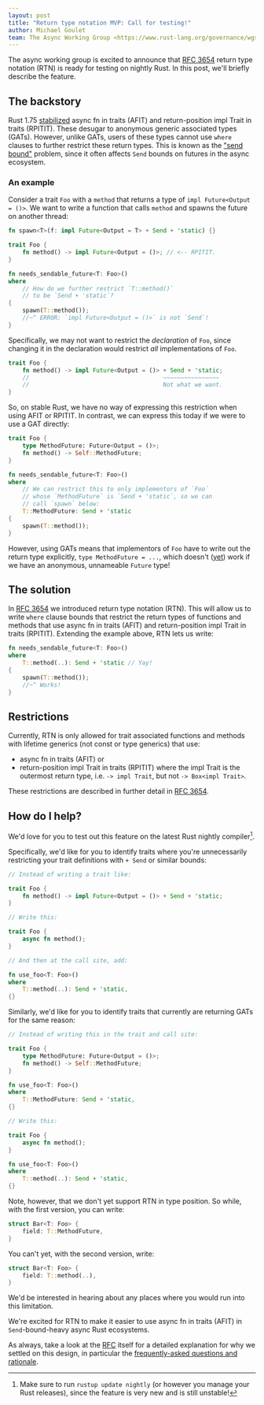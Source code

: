 ```yaml
---
layout: post
title: "Return type notation MVP: Call for testing!"
author: Michael Goulet
team: The Async Working Group <https://www.rust-lang.org/governance/wgs/wg-async>
---
```


The async working group is excited to announce that [RFC 3654] return type notation (RTN) is ready for testing on nightly Rust. In this post, we'll briefly describe the feature.

## The backstory

Rust 1.75 [stabilized](https://blog.rust-lang.org/2023/12/21/async-fn-rpit-in-traits.html) async fn in traits (AFIT) and return-position impl Trait in traits (RPITIT). These desugar to anonymous generic associated types (GATs). However, unlike GATs, users of these types cannot use `where` clauses to further restrict these return types. This is known as the ["send bound"](https://smallcultfollowing.com/babysteps/blog/2023/02/01/async-trait-send-bounds-part-1-intro/) problem, since it often affects `Send` bounds on futures in the async ecosystem.

### An example

Consider a trait `Foo` with a `method` that returns a type of `impl Future<Output = ()>`. We want to write a function that calls `method` and spawns the future on another thread:

```rust
fn spawn<T>(f: impl Future<Output = T> + Send + 'static) {}

trait Foo {
    fn method() -> impl Future<Output = ()>; // <-- RPITIT.
}

fn needs_sendable_future<T: Foo>()
where
    // How do we further restrict `T::method()`
    // to be `Send + 'static`?
{
    spawn(T::method());
    //~^ ERROR: `impl Future<Output = ()>` is not `Send`!
}
```

Specifically, we may not want to restrict the *declaration* of `Foo`, since changing it in the declaration would restrict *all* implementations of `Foo`.

```rust
trait Foo {
    fn method() -> impl Future<Output = ()> + Send + 'static;
    //                                      ~~~~~~~~~~~~~~~~
    //                                      Not what we want.
}
```

So, on stable Rust, we have no way of expressing this restriction when using AFIT or RPITIT. In contrast, we can express this today if we were to use a GAT directly:

```rust
trait Foo {
    type MethodFuture: Future<Output = ()>;
    fn method() -> Self::MethodFuture;
}

fn needs_sendable_future<T: Foo>()
where
    // We can restrict this to only implementors of `Foo`
    // whose `MethodFuture` is `Send + 'static`, so we can
    // call `spawn` below:
    T::MethodFuture: Send + 'static
{
    spawn(T::method());
}
```

However, using GATs means that implementors of `Foo` have to write out the return type explicitly, `type MethodFuture = ...`, which doesn't ([yet](https://github.com/rust-lang/rust/pull/120700)) work if we have an anonymous, unnameable `Future` type!

## The solution

In [RFC 3654] we introduced return type notation (RTN). This will allow us to write `where` clause bounds that restrict the return types of functions and methods that use async fn in traits (AFIT) and return-position impl Trait in traits (RPITIT). Extending the example above, RTN lets us write:

```rust
fn needs_sendable_future<T: Foo>()
where
    T::method(..): Send + 'static // Yay!
{
    spawn(T::method());
    //~^ Works!
}
```

## Restrictions

Currently, RTN is only allowed for trait associated functions and methods with lifetime generics (not const or type generics) that use:

* async fn in traits (AFIT) or
* return-position impl Trait in traits (RPITIT) where the impl Trait is the outermost return type, i.e. `-> impl Trait`, but not `-> Box<impl Trait>`.

These restrictions are described in further detail in [RFC 3654].

## How do I help?

We'd love for you to test out this feature on the latest Rust nightly compiler[^nightly].

[^nightly]: Make sure to run `rustup update nightly` (or however you manage your Rust releases), since the feature is very new and is still unstable!

Specifically, we'd like for you to identify traits where you're unnecessarily restricting your trait definitions with `+ Send` or similar bounds:

```rust
// Instead of writing a trait like:

trait Foo {
    fn method() -> impl Future<Output = ()> + Send + 'static;
}

// Write this:

trait Foo {
    async fn method();
}

// And then at the call site, add:

fn use_foo<T: Foo>()
where
    T::method(..): Send + 'static,
{}
```

Similarly, we'd like for you to identify traits that currently are returning GATs for the same reason:

```rust
// Instead of writing this in the trait and call site:

trait Foo {
    type MethodFuture: Future<Output = ()>;
    fn method() -> Self::MethodFuture;
}

fn use_foo<T: Foo>()
where
    T::MethodFuture: Send + 'static,
{}

// Write this:

trait Foo {
    async fn method();
}

fn use_foo<T: Foo>()
where
    T::method(..): Send + 'static,
{}
```

Note, however, that we don't yet support RTN in type position. So while, with the first version, you can write:

```rust
struct Bar<T: Foo> {
    field: T::MethodFuture,
}
```

You can't yet, with the second version, write:

```rust
struct Bar<T: Foo> {
    field: T::method(..),
}
```

We'd be interested in hearing about any places where you would run into this limitation.

We're excited for RTN to make it easier to use async fn in traits (AFIT) in `Send`-bound-heavy async Rust ecosystems.

As always, take a look at the [RFC][RFC 3654] itself for a detailed explanation for why we settled on this design, in particular the [frequently-asked questions and rationale](https://rust-lang.github.io/rfcs/3654-return-type-notation.html#rationale-and-alternatives).

[RFC 3654]: https://rust-lang.github.io/rfcs/3654-return-type-notation.html
[RFC 3425]: https://rust-lang.github.io/rfcs/3425-return-position-impl-trait-in-traits.html
